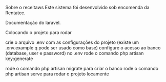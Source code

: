 Sobre o receitaws
Este sistema foi desenvolvido sob encomenda da Rentatec.


Documentação do laravel.


Colocando o projeto para rodar

crie o arquivo .env com as configurações do projeto (existe um .env.example q pode ser usado como base)
configure o acesso ao banco (database, user e password) no .env
rode o comando php artisan key:generate

rode o comando php artisan migrate para criar o banco
rode o comando php artisan serve para rodar o projeto locamente